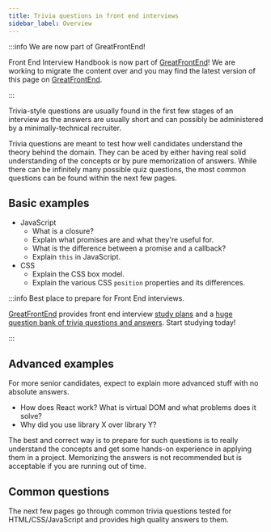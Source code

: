 ```yaml
---
title: Trivia questions in front end interviews
sidebar_label: Overview
---
```


:::info We are now part of GreatFrontEnd!

Front End Interview Handbook is now part of [GreatFrontEnd](https://www.greatfrontend.com/?fpr=frontendinterviewhandbook)! We are working to migrate the content over and you may find the latest version of this page on [GreatFrontEnd](https://www.greatfrontend.com/front-end-interview-guidebook/quiz?fpr=frontendinterviewhandbook).

:::

Trivia-style questions are usually found in the first few stages of an interview as the answers are usually short and can possibly be administered by a minimally-technical recruiter.

Trivia questions are meant to test how well candidates understand the theory behind the domain. They can be aced by either having real solid understanding of the concepts or by pure memorization of answers. While there can be infinitely many possible quiz questions, the most common questions can be found within the next few pages.

## Basic examples

- JavaScript
  - What is a closure?
  - Explain what promises are and what they're useful for.
  - What is the difference between a promise and a callback?
  - Explain `this` in JavaScript.
- CSS
  - Explain the CSS box model.
  - Explain the various CSS `position` properties and its differences.

:::info Best place to prepare for Front End interviews.

[GreatFrontEnd](https://www.greatfrontend.com/?fpr=frontendinterviewhandbook) provides front end interview [study plans](https://www.greatfrontend.com/get-started?fpr=frontendinterviewhandbook) and a [huge question bank of trivia questions and answers](https://www.greatfrontend.com/prepare/quiz?fpr=frontendinterviewhandbook). Start studying today!

:::

## Advanced examples

For more senior candidates, expect to explain more advanced stuff with no absolute answers.

- How does React work? What is virtual DOM and what problems does it solve?
- Why did you use library X over library Y?

The best and correct way is to prepare for such questions is to really understand the concepts and get some hands-on experience in applying them in a project. Memorizing the answers is not recommended but is acceptable if you are running out of time.

## Common questions

The next few pages go through common trivia questions tested for HTML/CSS/JavaScript and provides high quality answers to them.
